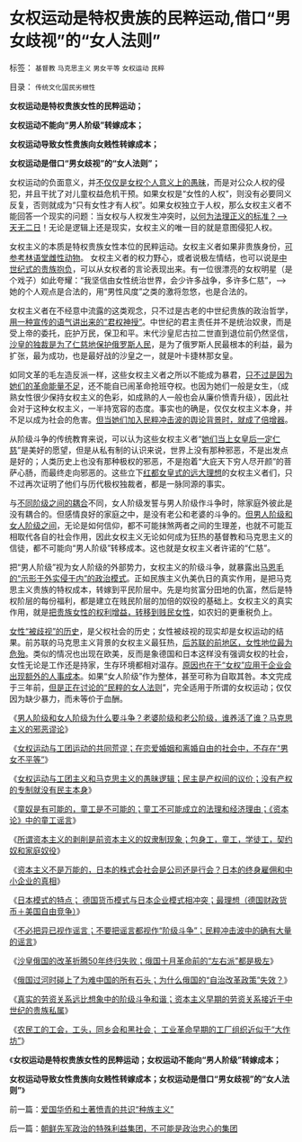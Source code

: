 # 女权运动是特权贵族的民粹运动,借口“男女歧视”的“女人法则”

标签： `基督教` `马克思主义` `男女平等` `女权运动` `民粹` 

目录： `传统文化国民劣根性`

**女权运动是特权贵族女性的民粹运动；**

**女权运动不能向“男人阶级”转嫁成本；**

**女权运动导致女性贵族向女贱性转嫁成本；**

**女权运动是借口“男女歧视”的“女人法则”；**

女权运动的负面意义，并[不仅仅是女权个人意义上的愚昧](../../../2012/4/15/女权运动与工团运动的愚昧逻辑.md)，而是对公众人权的侵犯，并且干扰了对儿童权益危机干预。如果女权是“女性的人权”，则没有必要同义反复，否则就成为“只有女性才有人权”。如果女权独立于人权，那么女权主义者不能回答一个现实的问题：当女权与人权发生冲突时，[以何为法理正义的标准？——>天无二日](../../../2010/5/27/进化论没有道德的概念；科学没有道德的园地.md)！无论是逻辑上还是现实，女权主义的唯一目的就是意图侵犯人权。

女权主义的本质是特权贵族女性本位的民粹运动。女权主义者如果非贵族身份，[可参考林语堂雌性动物](../../../2011/2/6/正当防卫合法性及温驯的林语堂动物.md)。
女权主义者的权力野心，或者说极左情结，也可以说是[中世纪式的贵族抱负](../../../2011/12/8/中世纪延续至今的道德经济学.md)，可以从女权者的言论表现出来。有一位很漂亮的女权明星（是个戏子）如此夸耀：“我坚信由女性统治世界，会少许多战争，多许多仁慈”，——>她的个人观点是合法的，用“男性风度”之类的激将忽悠，也是合法的。

女权主义者在不经意中流露的这类观念，只不过是古老的中世纪贵族的政治哲学，[用一种宣传的语气讲出来的“君权神授”](../../../2011/11/12/君权神授是公有制社会最先进的政治模式.md)。中世纪的君主责任并不是统治奴隶，而是受上帝的委托，庇护万民，保卫和平。末代沙皇尼古拉二世直到退位前仍然坚信，[沙皇的独裁是为了仁慈地保护俄罗斯人民](../../../2012/4/17/沙皇俄国的改革折腾了50年.md)，是为了俄罗斯人民最根本的利益，最为扩张，最为成功，也是最好战的沙皇之一，就是叶卡捷林那女皇。

如同文革的毛左造反派一样，这些女权主义者之所以不能成为暴君，[只不过是因为她们的革命能量不足](../../../2009/5/17/民主价值观不能持有政治野心.md)，还不能自已闹革命抢班夺权。也因为她们一般是女生，（成熟女性很少保持女权主义的色彩，如成熟的人一般也会从廉价愤青升级），因此社会对于这种女权主义，一半持宽容的态度。事实也的确是，仅仅女权主义本身，并不足以成为社会的危害。[但当她们加入民粹冲击波的舆论背景时，就成了倍增器](../../../2012/4/20/没有受害人的“正义”的受害人.md)。

从阶级斗争的传统教育来说，可以认为这些女权主义者“[她们当上女皇后一定仁慈](http://blog.sina.com.cn/s/blog_893d00740100swdf.html)”是美好的愿望，但是从私有制的认识来说，世界上没有那种邪恶，不是出发点是好的；人类历史上也没有那种极权的邪恶，不是抱着“大庇天下穷人尽开颜”的菩萨心肠，而最终走向邪恶的。这些立下[红都女皇式的远大理想](../../../2010/12/19/“男女搭配，执政不累”的江青，甘地和大将军.md)的女权主义者们，只不过再次证明了他们与历代极权独裁者，都是一脉同源的事实。

与[不同阶级之间的耦合](../../../2012/4/9/被残杀的亲人，被灭绝的人性.md)不同，女人阶级发誓与男人阶级作斗争时，除家庭外彼此是没有耦合的。但感情良好的家庭之中，是没有老公和老婆的斗争的。[但男人阶级和女人阶级之间](../../../2012/4/15/男人阶级和女人阶级的斗争？老婆和老公谁养活了谁？.md)，无论是如何信仰，都不可能抹煞两者之间的生理差，也就不可能互相取代各自的社会作用，因此女权主义无论如何成为狂热的基督教和马克思主义的信徒，都不可能向“男人阶级”转移成本。这也就是女权主义者许诺的“仁慈”。

把“男人阶级”视为女人阶级的外部势力，女权主义的阶级斗争，就暴露出[马恩毛的“示形于外实侵于内”的政治模式](../../../2009/9/28/示形于外实侵于内的爱国道德明星.md)。正如民族主义仇美仇日的真实作用，是把马克思主义贵族的特权成本，转嫁到平民阶层中。先是均贫富分田地的仇富，然后是特权阶层的每份福利，都是建立在贱民阶层的加倍的奴役的基础上。女权主义的真实作用，就是[把贵族女性的权利增益，转移到贱民女性](../../../2012/4/14/贵族女性得倾斜，贱民女性加倍付出；.md)，如农妇的更重税负上。

[女性“被歧视”的历史](../../../2013/11/22/基督教文化中的歧视，及国王司法，教会至上，与司法独立的历史形成.md)，是父权社会的历史；女性被歧视的现实却是女权运动的结果。前苏联的马克思主义背景的女权主义最狂热，[后苏联的前地区，女性地位最为危殆](../../../2012/4/14/俄国圣女化的“打老婆锻炼身体”.md)。类似的情况也出现在欧美，反而是象德国和日本这样没有强调女权的社会，女性无论是工作还是持家，生存环境都相对温存。[原因也在于“女权”应用于企业会出现额外的人事成本](../../../2012/4/14/贵族女性得倾斜，贱民女性加倍付出；.md)。如果“女人阶级”作为整体，甚至可称为自取其咎。本文完成于三年前，[但是正在讨论的“民粹的女人法则](../../../2013/12/3/民主社会，专门就是为了镇压（女人法则＋暴力＝血酬法则＝革命）.md)”，完全适用于所谓的女权运动；仅仅因为缺少暴力，而未等价于血酬。

《[男人阶级和女人阶级为什么要斗争？老婆阶级和老公阶级，谁养活了谁？马克思主义的邪恶谬论](../../../2012/4/15/男人阶级和女人阶级的斗争？老婆和老公谁养活了谁？.md)》

《[女权运动与工团运动的共同荒谬；在恋爱婚姻和离婚自由的社会中，不存在“男女不平等”](../../../2012/4/15/女权运动与工团运动的愚昧逻辑.md)》

《[女权运动与工团主义和马克思主义的愚昧逻辑；民主是产权间的议价；没有产权的专制就没有民主本身](../../../2012/4/15/“选举就是民主，民主总比专制好”的愚昧信仰.md)》

《[童奴是有可能的，童工是不可能的；童工不可能成立的法理和经济理由；《资本论》中的童工谣言](../../../2012/4/16/童奴是有可能的，童工是不存在的；.md)》

《[所谓资本主义的剥削是前资本主义的奴隶制现象；包身工，童工，学徒工，契约奴和家庭奴役](../../../2012/4/16/包身工，童工，学徒工，契约奴，和家庭奴役.md)》

《[资本主义不是万能的，日本的株式会社会是公司还是行会？日本的终身雇佣和中小企业的真相](../../../2012/4/16/日本株式会社，终身雇佣和中小企业的真相.md)》

《[日本模式的特点；
德国货币模式与日本企业模式相冲突；最理想（德国财政货币＋美国自由竞争）](../../../2012/4/16/德国模式与日本模式不可调和；及最理想的经济模式.md)》

《[不必把异已视作谣言；不要把谣言都视作“阶级斗争”；民粹冲击波中的确有大量的谣言](../../../2012/4/17/谣言有危害，防范谣言也有代价.md)》

《[沙皇俄国的改革折腾50年终归失败；俄国十月革命前的“左右派”都是极左](../../../2012/4/17/沙皇俄国的改革折腾了50年.md)》

《[俄国过河时碰上了为难中国的所有石头；为什么俄国的“自治改革政策”失效？](../../../2012/4/17/“忘恩负义的波兰”是“俄国不可分割的领土”.md)》

《[真实的劳资关系远比想象中的阶级斗争和谐；资本主义早期的劳资关系接近于中世纪的贵族私属](../../../2013/12/27/为什么很多资本家不感激资本主义？.md)》

《[农民工的工会，工头，同乡会和黑社会；
工业革命早期的工厂组织近似于“大作坊”](../../../2013/12/28/农民工的工会，工头，同乡会和黑社会.md)》

《**女权运动是特权贵族女性的民粹运动；女权运动不能向“男人阶级”转嫁成本；**

**女权运动导致女性贵族向女贱性转嫁成本；女权运动是借口“男女歧视”的“女人法则”**》





前一篇：[爱国华侨和土著愤青的共识“种族主义”](../../../2013/12/28/爱国华侨和土著愤青的共识“种族主义”.md)

后一篇：[朝鲜先军政治的特殊利益集团，不可能是政治忠心的集团](../../../2013/12/29/朝鲜先军政治的特殊利益集团，不可能是政治忠心的集团.md)